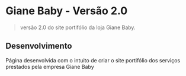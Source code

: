 # Giane Baby - Versão 2.0
> versão 2.0 do site portifólio da loja Giane Baby.

## Desenvolvimento

Página desenvolvida com o intuito de criar o site portifólio dos serviços prestados pela empresa Giane Baby
